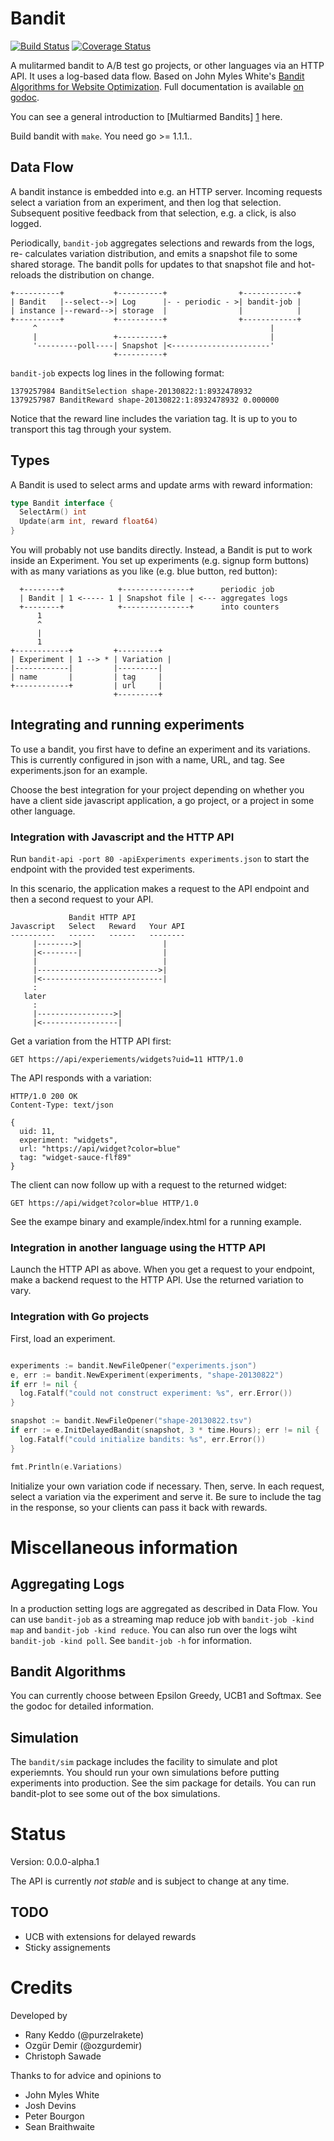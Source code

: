 # Bandit

[![Build Status](https://travis-ci.org/purzelrakete/bandit.png?branch=master)](https://travis-ci.org/purzelrakete/bandit)
[![Coverage Status](https://coveralls.io/repos/purzelrakete/bandit/badge.png)](https://coveralls.io/r/purzelrakete/bandit)

A mulitarmed bandit to A/B test go projects, or other languages via an HTTP API.
It uses a log-based data flow.
Based on John Myles White's [Bandit Algorithms for Website Optimization](http://shop.oreilly.com/product/0636920027393.do).
Full documentation is available [on godoc](http://godoc.org/github.com/purzelrakete/bandit).

You can see a general introduction to [Multiarmed Bandits] [1] here.

Build bandit with `make`. You need go >= 1.1.1..

## Data Flow

A bandit instance is embedded into e.g. an HTTP server. Incoming requests select
a variation from an experiment, and then log that selection. Subsequent positive
feedback from that selection, e.g. a click, is also logged.

Periodically, `bandit-job` aggregates selections and rewards from the logs, re-
calculates variation distribution, and emits a snapshot file to some  shared
storage. The bandit polls for updates to that snapshot file and hot-reloads the
distribution on change.

```
+----------+           +----------+                +------------+
| Bandit   |--select-->| Log      |- - periodic - >| bandit-job |
| instance |--reward-->| storage  |                |            |
+----------+           +----------+                +------------+
     ^                                                    |
     |                 +----------+                       |
     '---------poll----| Snapshot |<----------------------'
                       +----------+
```

`bandit-job` expects log lines in the following format:

```
1379257984 BanditSelection shape-20130822:1:8932478932
1379257987 BanditReward shape-20130822:1:8932478932 0.000000
```

Notice that the reward line includes the variation tag. It is up to you to
transport this tag through your system.

## Types

A Bandit is used to select arms and update arms with reward information:

```go
type Bandit interface {
  SelectArm() int
  Update(arm int, reward float64)
}
```

You will probably not use bandits directly. Instead, a Bandit is put to work
inside an Experiment. You set up experiments (e.g. signup form buttons) with as
many variations as you like (e.g. blue button, red button):

```
  +--------+            +---------------+      periodic job
  | Bandit | 1 <----- 1 | Snapshot file | <--- aggregates logs
  +--------+            +---------------+      into counters
      1
      ^
      |
      1
+------------+         +---------+
| Experiment | 1 --> * | Variation |
|------------|         |---------|
| name       |         | tag     |
+------------+         | url     |
                       +---------+
```

## Integrating and running experiments

To use a bandit, you first have to define an experiment and its variations. This
is currently configured in json with a name, URL, and tag. See
experiments.json for an example.

Choose the best integration for your project depending on whether you have
a client side javascript application, a go project, or a project in some other
language.

### Integration with Javascript and the HTTP API

Run `bandit-api -port 80 -apiExperiments experiments.json` to start the
endpoint with the provided test experiments.

In this scenario, the application makes a request to the API endpoint and
then a second request to your API.

```
             Bandit HTTP API
Javascript   Select   Reward   Your API
----------   ------   ------   --------
     |-------->|                  |
     |<--------|                  |
     |                            |
     |--------------------------->|
     |<---------------------------|
     :
   later
     :
     |----------------->|
     |<-----------------|
```

Get a variation from the HTTP API first:

    GET https://api/experiements/widgets?uid=11 HTTP/1.0

The API responds with a variation:

    HTTP/1.0 200 OK
    Content-Type: text/json

    {
      uid: 11,
      experiment: "widgets",
      url: "https://api/widget?color=blue"
      tag: "widget-sauce-flf89"
    }

The client can now follow up with a request to the returned widget:

    GET https://api/widget?color=blue HTTP/1.0

See the exampe binary and example/index.html for a running example.

### Integration in another language using the HTTP API

Launch the HTTP API as above. When you get a request to your endpoint, make
a backend request to the HTTP API. Use the returned variation to vary.

### Integration with Go projects

First, load an experiment.

```go

experiments := bandit.NewFileOpener("experiments.json")
e, err := bandit.NewExperiment(experiments, "shape-20130822")
if err != nil {
  log.Fatalf("could not construct experiment: %s", err.Error())
}

snapshot := bandit.NewFileOpener("shape-20130822.tsv")
if err := e.InitDelayedBandit(snapshot, 3 * time.Hours); err != nil {
  log.Fatalf("could initialize bandits: %s", err.Error())
}

fmt.Println(e.Variations)
```

Initialize your own variation code if necessary. Then, serve. In each request,
select a variation via the experiment and serve it. Be sure to include the tag
in the response, so your clients can pass it back with rewards.

# Miscellaneous information

## Aggregating Logs

In a production setting logs are aggregated as described in Data Flow. You
can use `bandit-job` as a streaming map reduce job with `bandit-job -kind map`
and `bandit-job -kind reduce`. You can also run over the logs wiht `bandit-job
-kind poll`. See `bandit-job -h` for information.

## Bandit Algorithms

You can currently choose between Epsilon Greedy, UCB1 and Softmax. See the
godoc for detailed information.

## Simulation

The `bandit/sim` package includes the facility to simulate and plot
experiemnts. You should run your own simulations before putting experiments
into production. See the sim package for details. You can run bandit-plot
to see some out of the box simulations.

# Status

Version: 0.0.0-alpha.1

The API is currently *not stable* and is subject to change at any time.

## TODO

- UCB with extensions for delayed rewards
- Sticky assignements

# Credits

Developed by

- Rany Keddo (@purzelrakete)
- Ozgür Demir (@ozgurdemir)
- Christoph Sawade

Thanks to for advice and opinions to

- John Myles White
- Josh Devins
- Peter Bourgon
- Sean Braithwaite

[1]: http://goo.gl/wQkSga "Multiarmed Bandits"
[2]: http://dl.acm.org/citation.cfm?id=1677012 "Explore/Exploit Schemes for Web Content Optimzation"
